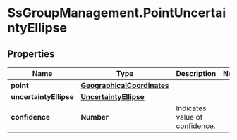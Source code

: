 # SsGroupManagement.PointUncertaintyEllipse

## Properties

Name | Type | Description | Notes
------------ | ------------- | ------------- | -------------
**point** | [**GeographicalCoordinates**](GeographicalCoordinates.md) |  | 
**uncertaintyEllipse** | [**UncertaintyEllipse**](UncertaintyEllipse.md) |  | 
**confidence** | **Number** | Indicates value of confidence. | 


